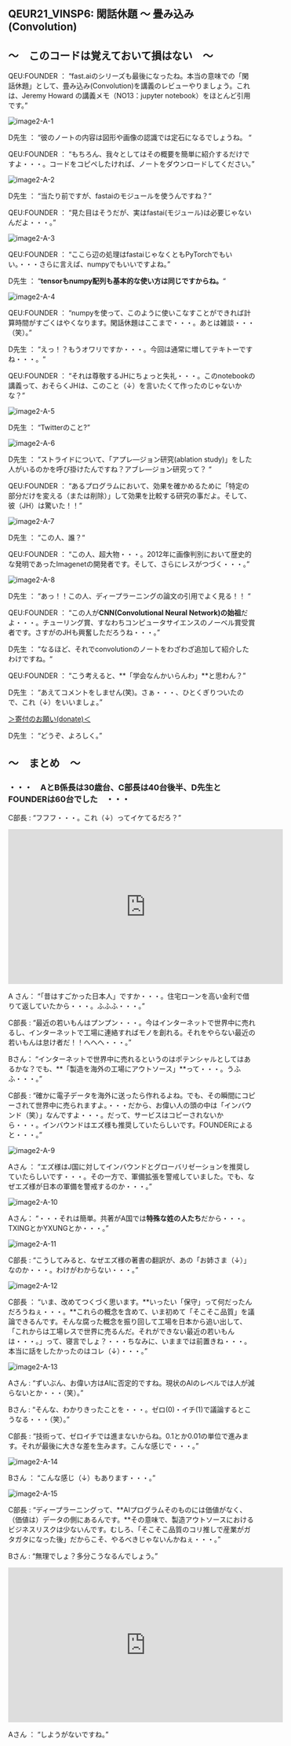 ## QEUR21_VINSP6: 閑話休題 ～ 畳み込み(Convolution)

## ～　このコードは覚えておいて損はない　～

QEU:FOUNDER ： “fast.aiのシリーズも最後になったね。本当の意味での「閑話休題」として、畳み込み(Convolution)を講義のレビューやりましょう。これは、Jeremy Howard の講義メモ（NO13：jupyter notebook）をほとんど引用です。”

![image2-A-1](https://yaber1965.github.io/images/image2-A-1.jpg)

D先生 ： “彼のノートの内容は図形や画像の認識では定石になるでしょうね。 “

QEU:FOUNDER ： “もちろん、我々としてはその概要を簡単に紹介するだけですよ・・・。コードをコピペしたければ、ノートをダウンロードしてください。”

![image2-A-2](https://yaber1965.github.io/images/image2-A-2.jpg)

D先生 ： “当たり前ですが、fastaiのモジュールを使うんですね？“

QEU:FOUNDER ： “見た目はそうだが、実はfastai(モジュール)は必要じゃないんだよ・・・。”

![image2-A-3](https://yaber1965.github.io/images/image2-A-3.jpg)

QEU:FOUNDER ： “ここら辺の処理はfastaiじゃなくともPyTorchでもいい。・・・さらに言えば、numpyでもいいですよね。”

D先生 ： “**tensorもnumpy配列も基本的な使い方は同じですからね。**“

![image2-A-4](https://yaber1965.github.io/images/image2-A-4.jpg)

QEU:FOUNDER ： “numpyを使って、このように使いこなすことができれば計算時間がすごくはやくなります。閑話休題はここまで・・・。あとは雑談・・・（笑）。”

D先生 ： “えっ！？もうオワリですか・・・。今回は通常に増してテキトーですね・・・。“

QEU:FOUNDER ： “それは尊敬するJHにちょっと失礼・・・。このnotebookの講義って、おそらくJHは、このこと（↓）を言いたくて作ったのじゃないかな？”

![image2-A-5](https://yaber1965.github.io/images/image2-A-5.jpg)

D先生 ： “Twitterのこと?”

![image2-A-6](https://yaber1965.github.io/images/image2-A-6.jpg)

D先生 ： “ストライドについて、「アプレ―ジョン研究(ablation study)」をした人がいるのかを呼び掛けたんですね？アブレ―ジョン研究って？ “

QEU:FOUNDER ： “あるプログラムにおいて、効果を確かめるために「特定の部分だけを変える（または削除）」して効果を比較する研究の事だよ。そして、彼（JH）は驚いた！！”

![image2-A-7](https://yaber1965.github.io/images/image2-A-7.jpg)

D先生 ： “この人、誰？“

QEU:FOUNDER ： “この人、超大物・・・。2012年に画像判別において歴史的な発明であったImagenetの開発者です。そして、さらにレスがつづく・・・。”

![image2-A-8](https://yaber1965.github.io/images/image2-A-8.jpg)

D先生 ： “あっ！！この人、ディープラーニングの論文の引用でよく見る！！ “

QEU:FOUNDER ： “この人が**CNN(Convolutional Neural Network)の始祖**だよ・・・。チューリング賞、すなわちコンピュータサイエンスのノーベル賞受賞者です。さすがのJHも興奮しただろうね・・・。”

D先生 ： “なるほど、それでconvolutionのノートをわざわざ追加して紹介したわけですね。“

QEU:FOUNDER ： “こう考えると、**「学会なんかいらんわ」**と思わん？”

D先生 ： “あえてコメントをしません(笑)。さぁ・・・、ひとくぎりついたので、これ（↓）をいいましょ。”

[＞寄付のお願い(donate)＜](https://www.paypal.com/paypalme/QEUglobal?v=1&utm_source=unp&utm_medium=email&utm_campaign=RT000481&utm_unptid=29844400-7613-11ec-ac72-3cfdfef0498d&ppid=RT000481&cnac=HK&rsta=en_GB%28en-HK%29&cust=5QPFDMW9B2T7Q&unptid=29844400-7613-11ec-ac72-3cfdfef0498d&calc=f860991d89600&unp_tpcid=ppme-social-business-profile-creat-ed&page=main%3Aemail%3ART000481&pgrp=main%3Aemail&e=cl&mchn=em&s=ci&mail=sys&appVersion=1.71.0&xt=104038)

D先生 ： “どうぞ、よろしく。”

## ～　まとめ　～

### ・・・　AとB係長は30歳台、C部長は40台後半、D先生とFOUNDERは60台でした　・・・

C部長 : “フフフ・・・。これ（↓）ってイケてるだろ？”

<iframe width="560" height="315" src="https://www.youtube.com/embed/cbQIVrkSD4w" ti-tle="YouTube video player" frameborder="0" allow="accelerometer; autoplay; clipboard-write; en-crypted-media; gyroscope; picture-in-picture" allowfullscreen></iframe>

A さん： “「昔はすごかった日本人」ですか・・・。住宅ローンを高い金利で借りて返していたから・・・。ふふふ・・・。”

C部長 : “最近の若いもんはプンプン・・・。今はインターネットで世界中に売れるし、インターネットで工場に連絡すればモノを創れる。それをやらない最近の若いもんは怠け者だ！！へへへ・・・。”

Bさん： “インターネットで世界中に売れるというのはポテンシャルとしてはあるかな？でも、**「製造を海外の工場にアウトソース」**って・・・。うふふ・・・。”

C部長 : “確かに電子データを海外に送ったら作れるよね。でも、その瞬間にコピーされて世界中に売られますよ。・・・だから、お偉い人の頭の中は「インバウンド（笑）」なんですよ・・・。だって、サービスはコピーされないから・・・。インバウンドはエズ様も推奨していたらしいです。FOUNDERによると・・・。”

![image2-A-9](https://yaber1965.github.io/images/image2-A-9.jpg)

Aさん ： “エズ様はJ国に対してインバウンドとグローバリゼーションを推奨していたらしいです・・・。その一方で、軍備拡張を警戒していました。でも、なぜエズ様が日本の軍備を警戒するのか・・・。”

![image2-A-10](https://yaber1965.github.io/images/image2-A-10.jpg)

Aさん： “・・・それは簡単。共著がA国では**特殊な姓の人たち**だから・・・。TXINGとかYXUNGとか・・・。”

![image2-A-11](https://yaber1965.github.io/images/image2-A-11.jpg)

C部長 : “こうしてみると、なぜエズ様の著書の翻訳が、あの「お姉さま（↓）」なのか・・・。わけがわからない・・・。”

![image2-A-12](https://yaber1965.github.io/images/image2-A-12.jpg)

C部長 ： “いま、改めてつくづく思います。**いったい「保守」って何だったんだろうねぇ・・・。**これらの概念を含めて、いま初めて「そこそこ品質」を議論できるんです。そんな腐った概念を振り回して工場を日本から追い出して、「これからは工場レスで世界に売るんだ。それができない最近の若いもんは・・・。」って、寝言でしょ？・・・ちなみに、いままでは前置きね・・・。本当に話をしたかったのはコレ（↓）・・・。”

![image2-A-13](https://yaber1965.github.io/images/image2-A-13.jpg)

Aさん : “ずいぶん、お偉い方はAIに否定的ですね。現状のAIのレベルでは人が減らないとか・・・（笑）。”

Bさん : “そんな、わかりきったことを・・・。ゼロ(0)・イチ(1)で議論するとこうなる・・・（笑）。”

C部長 : “技術って、ゼロイチでは進まないからね。0.1とか0.01の単位で進みます。それが最後に大きな差を生みます。こんな感じで・・・。”

![image2-A-14](https://yaber1965.github.io/images/image2-A-14.jpg)

Bさん ： “こんな感じ（↓）もあります・・・。”

![image2-A-15](https://yaber1965.github.io/images/image2-A-15.jpg)

C部長 : “ディープラーニングって、**AIプログラムそのものには価値がなく、（価値は）データの側にあるんです。**その意味で、製造アウトソースにおけるビジネスリスクは少ないんです。むしろ、「そこそこ品質のコリ推しで産業がガタガタになった後」だからこそ、やるべきじゃないんかねぇ・・・。”

Bさん : “無理でしょ？多分こうなるんでしょう。”

<iframe width="560" height="315" src="https://www.youtube.com/embed/Md_1nf3aL6U" ti-tle="YouTube video player" frameborder="0" allow="accelerometer; autoplay; clipboard-write; en-crypted-media; gyroscope; picture-in-picture" allowfullscreen></iframe>

Aさん ： “しようがないですね。”

